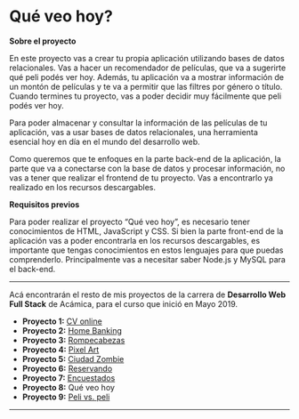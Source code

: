 # Qué veo hoy?

__Sobre el proyecto__

En este proyecto vas a crear tu propia aplicación utilizando bases de datos relacionales. Vas a hacer un recomendador de películas, que va a sugerirte qué peli podés ver hoy. Además, tu aplicación va a mostrar información de un montón de películas y te va a permitir que las filtres por género o título. Cuando termines tu proyecto, vas a poder decidir muy fácilmente que peli podés ver hoy.

Para poder almacenar y consultar la información de las películas de tu aplicación, vas a usar bases de datos relacionales, una herramienta esencial hoy en día en el mundo del desarrollo web.

Como queremos que te enfoques en la parte back-end de la aplicación, la parte que va a conectarse con la base de datos y procesar información, no vas a tener que realizar el frontend de tu proyecto. Vas a encontrarlo ya realizado en los recursos descargables.

__Requisitos previos__

Para poder realizar el proyecto “Qué veo hoy”, es necesario tener conocimientos de HTML, JavaScript y CSS. Si bien la parte front-end de la aplicación vas a poder encontrarla en los recursos descargables, es importante que tengas conocimientos en estos lenguajes para que puedas comprenderlo. Principalmente vas a necesitar saber Node.js y MySQL para el back-end.

***

Acá encontrarán el resto de mis proyectos de la carrera de __Desarrollo Web Full Stack__ de Acámica, para el curso que inició en Mayo 2019.

* __Proyecto 1:__ [CV online](https://github.com/woodlandspirit/CV_online)
* __Proyecto 2:__ [Home Banking](https://github.com/woodlandspirit/Home_Banking)
* __Proyecto 3:__ [Rompecabezas](https://github.com/woodlandspirit/Rompecabezas)
* __Proyecto 4:__ [Pixel Art](https://github.com/woodlandspirit/Pixel-art)
* __Proyecto 5:__ [Ciudad Zombie](https://github.com/woodlandspirit/Ciudad_Zombie)
* __Proyecto 6:__ [Reservando](https://github.com/woodlandspirit/Reservando)
* __Proyecto 7:__ [Encuestados](https://github.com/woodlandspirit/Encuestados)
* __Proyecto 8:__ Qué veo hoy
* __Proyecto 9:__ [Peli vs. peli](https://github.com/woodlandspirit/Peli-VS-Peli)

***